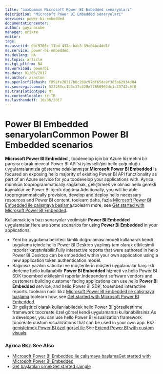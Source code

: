 ```yaml
---
title: "aaaCommon Microsoft Power BI Embedded senaryoları"
description: "Microsoft Power BI Embedded senaryoları"
services: power-bi-embedded
documentationcenter: 
author: guyinacube
manager: erikre
editor: 
tags: 
ms.assetid: 0bf9706c-11bd-432a-bab3-89c04bc4dd1f
ms.service: power-bi-embedded
ms.devlang: NA
ms.topic: article
ms.tgt_pltfrm: NA
ms.workload: powerbi
ms.date: 01/06/2017
ms.author: asaxton
ms.openlocfilehash: f898fe26217b8c208c97df65de9f365a62934d04
ms.sourcegitcommit: 523283cc1b3c37c428e77850964dc1c33742c5f0
ms.translationtype: MT
ms.contentlocale: tr-TR
ms.lasthandoff: 10/06/2017
---
```

# <a name="common-power-bi-embedded-scenarios"></a><span data-ttu-id="174a4-103">Power BI Embedded senaryoları</span><span class="sxs-lookup"><span data-stu-id="174a4-103">Common Power BI Embedded scenarios</span></span>
<span data-ttu-id="174a4-104">**Microsoft Power BI Embedded** , toodevelop için bir Azure hizmetini bir parçası olarak mevcut Power BI API'si işlevselliğini hello çoğunluğu uygulamalarınızla gösterme odaklanmıştır.</span><span class="sxs-lookup"><span data-stu-id="174a4-104">**Microsoft Power BI Embedded** is focused on exposing hello majority of existing Power BI API functionality as part of an Azure service for you toodevelop your applications with.</span></span>  <span data-ttu-id="174a4-105">Ayrıca, mümkün tooprogrammatically sağlamak, geliştirmek ve olması hello gerekli kaynaklar ve Power BI içerik dağıtma.</span><span class="sxs-lookup"><span data-stu-id="174a4-105">Additionally, you will be able tooprogrammatically provision, develop and deploy hello necessary resources and Power BI content.</span></span> <span data-ttu-id="174a4-106">toolearn daha, fazla [Microsoft Power BI Embedded ile çalışmaya başlama](power-bi-embedded-get-started.md).</span><span class="sxs-lookup"><span data-stu-id="174a4-106">toolearn more, see [Get started with Microsoft Power BI Embedded](power-bi-embedded-get-started.md).</span></span>

<span data-ttu-id="174a4-107">Kullanmak için bazı senaryolar verilmiştir **Power BI Embedded** uygulamalar.</span><span class="sxs-lookup"><span data-stu-id="174a4-107">Here are some scenarios for using **Power BI Embedded** in your applications.</span></span>

* <span data-ttu-id="174a4-108">Yeni bir uygulama belirteci kimlik doğrulaması modeli kullanarak kendi uygulama içinde hello Power BI Desktop yazılmış tam olarak etkileşimli raporlar katıştırılabilir.</span><span class="sxs-lookup"><span data-stu-id="174a4-108">Fully interactive reports that were authored in hello Power BI Desktop can be embedded within your own application using a new application token authentication model.</span></span>
* <span data-ttu-id="174a4-109">Bağımsız yazılım satıcıları ve müşterilerin müşteri uygulamalar karşılıklı derleme hello kullanabilir **Power BI Embedded** hizmeti ve hello Power BI SDK tooembed etkileşimli raporlar.</span><span class="sxs-lookup"><span data-stu-id="174a4-109">Independent software vendors and customers building customer facing applications can use hello **Power BI Embedded** service, and hello Power BI SDK, tooembed interactive reports.</span></span> <span data-ttu-id="174a4-110">toolearn nasıl bkz [Microsoft Power BI Embedded ile çalışmaya başlama](power-bi-embedded-get-started.md).</span><span class="sxs-lookup"><span data-stu-id="174a4-110">toolearn how, see [Get started with Microsoft Power BI Embedded](power-bi-embedded-get-started.md).</span></span>
* <span data-ttu-id="174a4-111">Bir geliştirici olarak kullanılabilecek hello Power BI görselleştirme framework toocreate özel görsel kendi uygulamanızı kullanabilirsiniz.</span><span class="sxs-lookup"><span data-stu-id="174a4-111">As a developer, you can use hello Power BI visualization framework toocreate custom visualizations that can be used in your own app.</span></span> <span data-ttu-id="174a4-112">Bkz: [genişletmek Power BI özel görsel ile](https://powerbi.microsoft.com/custom-visuals/).</span><span class="sxs-lookup"><span data-stu-id="174a4-112">See [Extend Power BI with custom visuals](https://powerbi.microsoft.com/custom-visuals/).</span></span>

### <a name="see-also"></a><span data-ttu-id="174a4-113">Ayrıca Bkz.</span><span class="sxs-lookup"><span data-stu-id="174a4-113">See Also</span></span>
* [<span data-ttu-id="174a4-114">Microsoft Power BI Embedded ile çalışmaya başlama</span><span class="sxs-lookup"><span data-stu-id="174a4-114">Get started with Microsoft Power BI Embedded</span></span>](power-bi-embedded-get-started.md)
* [<span data-ttu-id="174a4-115">Get başlatılan örnek</span><span class="sxs-lookup"><span data-stu-id="174a4-115">Get started sample</span></span>](power-bi-embedded-get-started.md)

